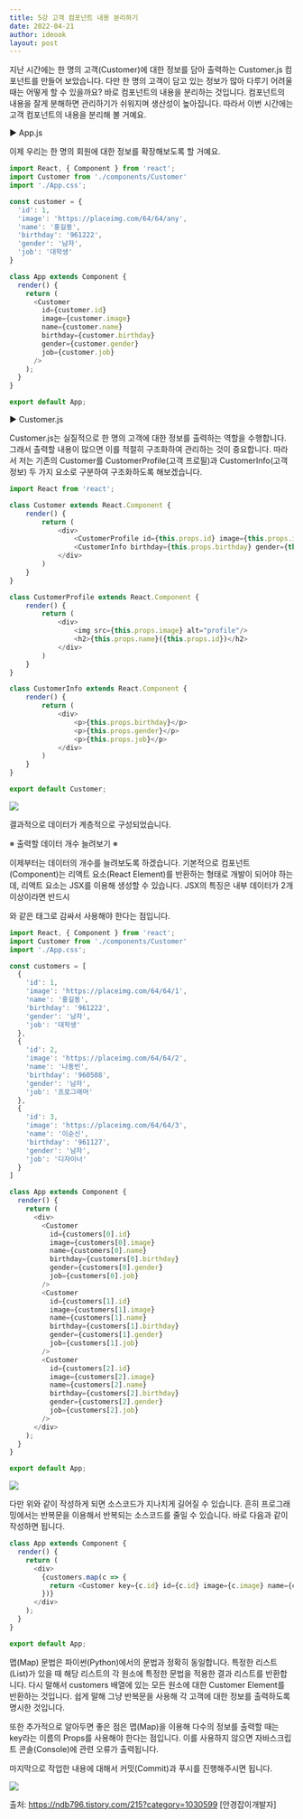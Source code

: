 ```yaml
---
title: 5강 고객 컴포넌트 내용 분리하기
date: 2022-04-21
author: ideook
layout: post
---
```


지난 시간에는 한 명의 고객(Customer)에 대한 정보를 담아 출력하는 Customer.js 컴포넌트를 만들어 보았습니다. 다만 한 명의 고객이 담고 있는 정보가 많아 다루기 어려울 때는 어떻게 할 수 있을까요? 바로 컴포넌트의 내용을 분리하는 것입니다. 컴포넌트의 내용을 잘게 분해하면 관리하기가 쉬워지며 생산성이 높아집니다. 따라서 이번 시간에는 고객 컴포넌트의 내용을 분리해 볼 거예요.

▶ App.js

이제 우리는 한 명의 회원에 대한 정보를 확장해보도록 할 거예요.

```js
import React, { Component } from 'react';
import Customer from './components/Customer'
import './App.css';

const customer = {
  'id': 1,
  'image': 'https://placeimg.com/64/64/any',
  'name': '홍길동',
  'birthday': '961222',
  'gender': '남자',
  'job': '대학생'
}

class App extends Component {
  render() {
    return (
      <Customer
        id={customer.id}
        image={customer.image}
        name={customer.name}
        birthday={customer.birthday}
        gender={customer.gender}
        job={customer.job}
      />
    );
  }
}

export default App;
```

▶ Customer.js

Customer.js는 실질적으로 한 명의 고객에 대한 정보를 출력하는 역할을 수행합니다. 그래서 출력할 내용이 많으면 이를 적절히 구조화하여 관리하는 것이 중요합니다. 따라서 저는 기존의 Customer를 CustomerProfile(고객 프로필)과 CustomerInfo(고객 정보) 두 가지 요소로 구분하여 구조화하도록 해보겠습니다.

```js
import React from 'react';

class Customer extends React.Component {
    render() {
        return (
            <div>
                <CustomerProfile id={this.props.id} image={this.props.image} name={this.props.name}/>
                <CustomerInfo birthday={this.props.birthday} gender={this.props.gender} job={this.props.job}/>
            </div>
        )
    }
}

class CustomerProfile extends React.Component {
    render() {
        return (
            <div>
                <img src={this.props.image} alt="profile"/>
                <h2>{this.props.name}({this.props.id})</h2>
            </div>
        )
    }
}

class CustomerInfo extends React.Component {
    render() {
        return (
            <div>
                <p>{this.props.birthday}</p>
                <p>{this.props.gender}</p>
                <p>{this.props.job}</p>
            </div>
        )
    }
}

export default Customer;
```

![](images/2022-04-21-11-27-37.png)

결과적으로 데이터가 계층적으로 구성되었습니다.

※ 출력할 데이터 개수 늘려보기 ※

이제부터는 데이터의 개수를 늘려보도록 하겠습니다. 기본적으로 컴포넌트(Component)는 리액트 요소(React Element)를 반환하는 형태로 개발이 되어야 하는데, 리액트 요소는 JSX를 이용해 생성할 수 있습니다. JSX의 특징은 내부 데이터가 2개 이상이라면 반드시 <div>와 같은 태그로 감싸서 사용해야 한다는 점입니다.

```js
import React, { Component } from 'react';
import Customer from './components/Customer'
import './App.css';

const customers = [
  {
    'id': 1,
    'image': 'https://placeimg.com/64/64/1',
    'name': '홍길동',
    'birthday': '961222',
    'gender': '남자',
    'job': '대학생'
  },
  {
    'id': 2,
    'image': 'https://placeimg.com/64/64/2',
    'name': '나동빈',
    'birthday': '960508',
    'gender': '남자',
    'job': '프로그래머'
  },
  {
    'id': 3,
    'image': 'https://placeimg.com/64/64/3',
    'name': '이순신',
    'birthday': '961127',
    'gender': '남자',
    'job': '디자이너'
  }
]

class App extends Component {
  render() {
    return (
      <div>
        <Customer
          id={customers[0].id}
          image={customers[0].image}
          name={customers[0].name}
          birthday={customers[0].birthday}
          gender={customers[0].gender}
          job={customers[0].job}
        />
        <Customer
          id={customers[1].id}
          image={customers[1].image}
          name={customers[1].name}
          birthday={customers[1].birthday}
          gender={customers[1].gender}
          job={customers[1].job}
        />
        <Customer
          id={customers[2].id}
          image={customers[2].image}
          name={customers[2].name}
          birthday={customers[2].birthday}
          gender={customers[2].gender}
          job={customers[2].job}
        />
      </div>
    );
  }
}

export default App;
```

![](images/2022-04-21-11-28-01.png)

다만 위와 같이 작성하게 되면 소스코드가 지나치게 길어질 수 있습니다. 흔히 프로그래밍에서는 반복문을 이용해서 반복되는 소스코드를 줄일 수 있습니다. 바로 다음과 같이 작성하면 됩니다.

```js
class App extends Component {
  render() {
    return (
      <div>
        {customers.map(c => {
          return <Customer key={c.id} id={c.id} image={c.image} name={c.name} birthday={c.birthday} gender={c.gender} job={c.job} />
        })}
      </div>
    );
  }
}

export default App;
```

맵(Map) 문법은 파이썬(Python)에서의 문법과 정확히 동일합니다. 특정한 리스트(List)가 있을 때 해당 리스트의 각 원소에 특정한 문법을 적용한 결과 리스트를 반환합니다. 다시 말해서 customers 배열에 있는 모든 원소에 대한 Customer Element를 반환하는 것입니다. 쉽게 말해 그냥 반복문을 사용해 각 고객에 대한 정보를 출력하도록 명시한 것입니다.

또한 추가적으로 알아두면 좋은 점은 맵(Map)을 이용해 다수의 정보를 출력할 때는 key라는 이름의 Props를 사용해야 한다는 점입니다. 이를 사용하지 않으면 자바스크립트 콘솔(Console)에 관련 오류가 출력됩니다.

마지막으로 작업한 내용에 대해서 커밋(Commit)과 푸시를 진행해주시면 됩니다.

![](images/2022-04-21-11-28-12.png)

출처: https://ndb796.tistory.com/215?category=1030599 [안경잡이개발자]
